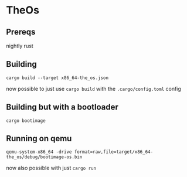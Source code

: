 # TheOs

## Prereqs
nightly rust

## Building
```
cargo build --target x86_64-the_os.json
```
now possible to just use `cargo build` with the `.cargo/config.toml` config

## Building but with a bootloader
```
cargo bootimage
```

## Running on qemu
```
qemu-system-x86_64 -drive format=raw,file=target/x86_64-the_os/debug/bootimage-os.bin
```
now also possible with just `cargo run`